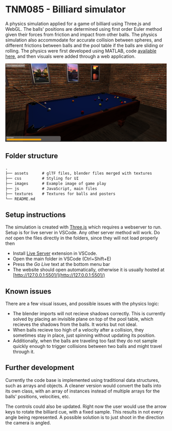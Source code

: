 # TNM085 - Billiard simulator

A physics simulation applied for a game of billiard using Three.js and WebGL. The balls' positions are determined using first order Euler method given their forces from friction and impact from other balls. The physics simulation also accommodate for accurate collision between spheres, and different frictions between balls and the pool table if the balls are sliding or rolling. The physics were first developed using MATLAB, code [available here](https://github.com/casperlarsson-bit/TNM085-Billiard-Simulation-MATLAB), and then visuals were added through a web application.

<img src="images/game.png" alt="game">

## Folder structure

```
.
├── assets      # glTF files, blender files merged with textures
├── css         # Styling for UI
├── images      # Example image of game play
├── js          # JavaScript, main files
├── textures    # Textures for balls and posters
└── README.md
```

## Setup instructions

The simulation is created with [Three.js](https://threejs.org/) which requires a webserver to run. Setup is for live server in VSCode. Any other server method will work. Do _not_ open the files directly in the folders, since they will not load properly then

- Install [Live Server](https://marketplace.visualstudio.com/items?itemName=ritwickdey.LiveServer) extension in VSCode.
- Open the main folder in VSCode (Ctrl+Shift+E)
- Press the _Go Live_ text at the bottom menu bar
- The website should open automatically, otherwise it is usually hosted at [http://127.0.0.1:5501/](http://127.0.0.1:5501/)

## Known issues

There are a few visual issues, and possible issues with the physics logic:

- The blender imports will not recieve shadows correctly. This is currently solved by placing an invisible plane on top of the pool table, which recieves the shadows from the balls. It works but not ideal.
- When balls recieve too high of a velocity after a collision, they sometimes stay in place, just spinning without updating its position.
- Additionally, when the balls are traveling too fast they do not sample quickly enough to trigger collisions between two balls and might travel through it.

## Further development

Currently the code base is implemented using traditional data structures, such as arrays and objects. A cleaner version would convert the balls into its own class, with an array of instances instead of multiple arrays for the balls' positions, velocities, etc.

The controls could also be updated. Right now the user would use the arrow keys to rotate the billiard cue, with a fixed sample. This results in not every angle being represented. A possible solution is to just shoot in the direction the camera is angled.
